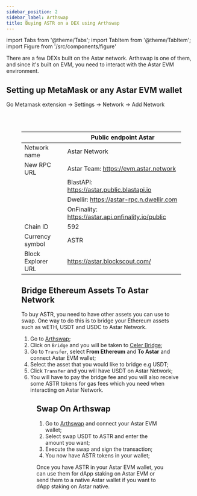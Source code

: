 ```yaml
---
sidebar_position: 2
sidebar_label: Arthswap
title: Buying ASTR on a DEX using Arthswap
---
```


import Tabs from '@theme/Tabs';
import TabItem from '@theme/TabItem';
import Figure from '/src/components/figure'


There are a few DEXs built on the Astar network. Arthswap is one of them, and since it's built on EVM, you need to interact with the Astar EVM environment.

## Setting up MetaMask or any Astar EVM wallet

Go Metamask extension -> Settings -> Network -> Add Network

<Figure src={require('/docs/use/get-started/astar-evm-wallet/wallet/metamask/img/metamask_8.png').default} width="100%" /> 

<br></br>

<TabItem value="astar" label="Astar Network" default>

|   | Public endpoint Astar |
| --- | --- |
| Network name | Astar Network |
| New RPC URL | Astar Team: https://evm.astar.network |
|         | BlastAPI: https://astar.public.blastapi.io |
|         | Dwellir: https://astar-rpc.n.dwellir.com |
|         | OnFinality: https://astar.api.onfinality.io/public |
| Chain ID | 592 |
| Currency symbol | ASTR |
| Block Explorer URL | https://astar.blockscout.com/ |

</TabItem>

## Bridge Ethereum Assets To Astar Network

To buy ASTR, you need to have other assets you can use to swap. One way to do this is to bridge your Ethereum assets such as wETH, USDT and USDC to Astar Network.

1. Go to [Arthswap](http://app.arthswap.org/#/swap);
2. Click on `Bridge` and you will be taken to [Celer Bridge](https://cbridge.celer.network/#/transfer);
3. Go to `Transfer`, select **From Ethereum** and **To Astar** and connect Astar EVM wallet;
4. Select the asset that you would like to bridge e.g USDT;
5. Click `Transfer` and you will have USDT on Astar Network;
6. You will have to pay the bridge fee and you will also receive some ASTR tokens for gas fees which you need when interacting on Astar Network.

<Figure src={require('/docs/use/how-to-guides/layer-1/get-astr-token/img/celerbridge_1.png').default } width="70%" /> 

## Swap On Arthswap

1. Go to [Arthswap](http://app.arthswap.org/#/swap) and connect your Astar EVM wallet;
2. Select swap USDT to ASTR and enter the amount you want;
3. Execute the swap and sign the transaction;
4. You now have ASTR tokens in your wallet;

Once you have ASTR in your Astar EVM wallet, you can use them for dApp staking on Astar EVM or send them to a native Astar wallet if you want to dApp staking on Astar native.
